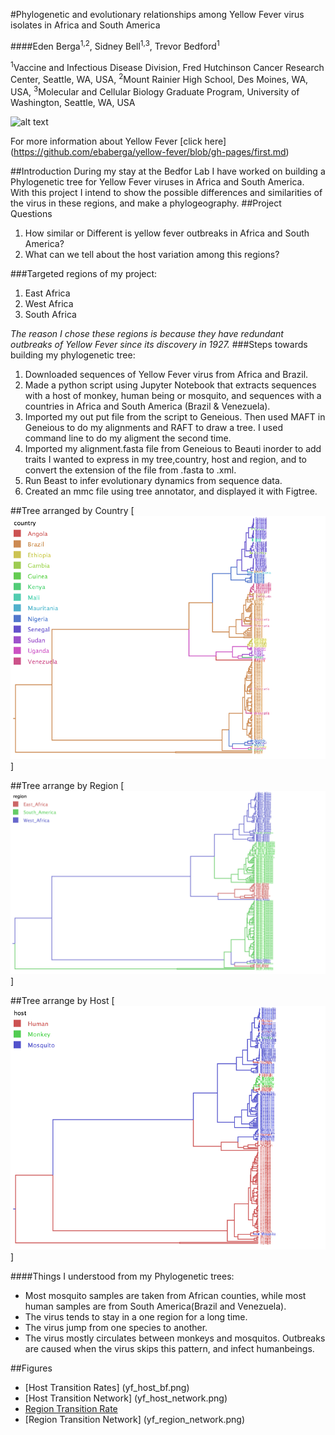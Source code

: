 #Phylogenetic and evolutionary relationships among Yellow Fever virus isolates in Africa and South America

####Eden Berga<sup>1,2</sup>, Sidney Bell<sup>1,3</sup>, Trevor Bedford<sup>1</sup>

<sup>1</sup>Vaccine and Infectious Disease Division, Fred Hutchinson Cancer Research Center, Seattle, WA, USA, <sup>2</sup>Mount Rainier High School, Des Moines, WA, USA, <sup>3</sup>Molecular and Cellular Biology Graduate Program, University of Washington, Seattle, WA, USA

![alt text](http://www.historyofvaccines.org/sites/default/files/uploaded-timeline-overview-images/000425_265.jpg)

For more information about Yellow Fever [click here] (https://github.com/ebaberga/yellow-fever/blob/gh-pages/first.md)

##Introduction
During my stay at the Bedfor Lab I have worked on building a Phylogenetic tree for Yellow Fever viruses in Africa and South America. With this project I intend to show the possible differences and similarities of the virus in these regions, and make a phylogeography. 
##Project Questions
1. How similar or Different is yellow fever outbreaks in Africa and South America?
2. What can we tell about the host variation among this regions?

###Targeted regions of my project:
1. East Africa 
2. West Africa
3. South Africa

_The reason I chose these regions is because they have redundant outbreaks of Yellow Fever since its discovery in 1927._
###Steps towards building my phylogenetic tree:
1. Downloaded sequences of Yellow Fever virus from Africa and Brazil. 
2.  Made a python script using Jupyter Notebook that extracts sequences with a host of monkey, human being or mosquito, and sequences with a countries in  Africa and South America (Brazil & Venezuela).
3.  Imported my out put file from the script to Geneious. Then used MAFT in Geneious to do my alignments and RAFT to draw a tree. I used command line to do my aligment the second time. 
4.  Imported my alignment.fasta file from Geneious to Beauti inorder to add traits I wanted to express in my tree,country, host and region, and to convert the extension of the file from .fasta to .xml.
5.  Run Beast to infer evolutionary dynamics from sequence data.
6.  Created an mmc file using tree annotator, and displayed it with Figtree.

##Tree arranged by Country [![alt text](countrytree.png)]

##Tree arrange by Region  [![alt text](Regiontree.png)]

##Tree arrange by Host  [![alt text](Host.png)]

####Things I understood from my Phylogenetic trees:
* Most mosquito samples are taken from African counties, while most human samples are from South America(Brazil and Venezuela).
* The virus tends to stay in a one region for a long time.
* The virus jump from one species to another.
* The virus mostly circulates between monkeys and mosquitos. Outbreaks are caused when the virus skips this pattern, and infect humanbeings.

##Figures

* [Host Transition Rates] (yf_host_bf.png)
* [Host Transition Network] (yf_host_network.png)
* [Region Transition Rate](yf_region_bf.png)
* [Region Transition Network] (yf_region_network.png)


